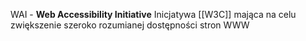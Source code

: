 WAI - **Web Accessibility Initiative**
Inicjatywa [[W3C]] mająca na celu zwiększenie szeroko rozumianej dostępności stron WWW